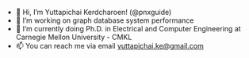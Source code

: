 - 👋  Hi, I’m Yuttapichai Kerdcharoen! (@pnxguide)
- 👀  I’m working on graph database system performance
- 🌱  I’m currently doing Ph.D. in Electrical and Computer Engineering at Carnegie Mellon University - CMKL
- 📫  You can reach me via email yuttapichai.ke@gmail.com

<!---
PnXGUiDE/PnXGUiDE is a ✨ special ✨ repository because its `README.md` (this file) appears on your GitHub profile.
You can click the Preview link to take a look at your changes.
--->
